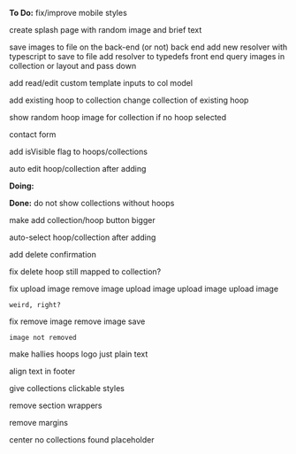 **To Do:**
fix/improve mobile styles

create splash page with random image and brief text

save images to file on the back-end (or not)
	back end
		add new resolver with typescript to save to file
		add resolver to typedefs
	front end
		query images in collection or layout and pass down

add read/edit custom template inputs to col model

add existing hoop to collection
change collection of existing hoop

show random hoop image for collection if no hoop selected

contact form

add isVisible flag to hoops/collections

auto edit  hoop/collection after adding

**Doing:**

**Done:**
do not show collections without hoops

make add collection/hoop button bigger

auto-select hoop/collection after adding

add delete confirmation

fix delete hoop
	still mapped to collection?

fix upload image
	remove image
	upload image
	upload image
	upload image

	weird, right?

fix remove image
	remove image
	save
	
	image not removed

make hallies hoops logo just plain text

align text in footer

give collections clickable styles

remove section wrappers

remove margins

center no collections found placeholder